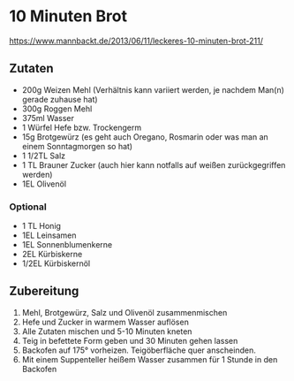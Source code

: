 # 10 Minuten Brot

<https://www.mannbackt.de/2013/06/11/leckeres-10-minuten-brot-211/>

## Zutaten

* 200g Weizen Mehl (Verhältnis kann variiert werden, je nachdem Man(n) gerade zuhause hat)
* 300g Roggen Mehl
* 375ml Wasser
* 1 Würfel Hefe bzw. Trockengerm
* 15g Brotgewürz (es geht auch Oregano, Rosmarin oder was man an einem Sonntagmorgen so hat)
* 1 1/2TL Salz
* 1 TL Brauner Zucker (auch hier kann notfalls auf weißen zurückgegriffen werden)
* 1EL Olivenöl

### Optional

* 1 TL Honig
* 1EL Leinsamen
* 1EL Sonnenblumenkerne
* 2EL Kürbiskerne
* 1/2EL Kürbiskernöl

## Zubereitung

1. Mehl, Brotgewürz, Salz und Olivenöl zusammenmischen
1. Hefe und Zucker in warmem Wasser auflösen
1. Alle Zutaten mischen und 5-10 Minuten kneten
1. Teig in befettete Form geben und 30 Minuten gehen lassen
1. Backofen auf 175° vorheizen. Teigöberfläche quer anscheinden.
1. Mit einem Suppenteller heißem Wasser zusammen für 1 Stunde in den Backofen
